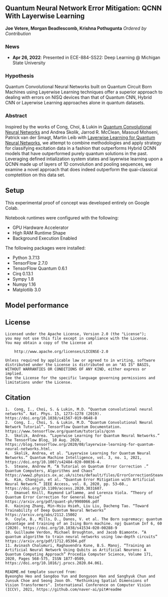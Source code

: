 ## Quantum Neural Network Error Mitigation: QCNN With Layerwise Learning
**Joe Vetere, Morgan Beadlescomb, Krishna Pothugunta**
*Ordered by Contribution*

### News

- **Apr 26, 2022**: Presented in ECE-884-SS22: Deep Learning @ Michigan State University

### Hypothesis
Quantum Convolutional Neural Networks built on Quantum Circuit Born Machines using Layerwise Learning techniques offer a superior approach to dealing with errors on NISQ devices than that of Quantum CNN, Hybrid CNN or Layerwise Learning approaches alone in quantum datasets.

### Abstract
Inspired by the works of Cong, Choi, & Lukin in [Quantum Convolutional Neural Networks](https://www.nature.com/articles/s41567-019-0648-8) and Andrea Skolik, Jarrod R. McClean, Masoud Mohseni, Patrick van der Smagt, Martin Leib with [Layerwise Learning for Quantum Neural Networks](https://arxiv.org/abs/2006.14904), we attempt to combine methodologies and apply strategy for classifying excitation data in a fashion that outperforms Hybrid QCNN models that have outperformed purely quantum solutions in the past. Leveraging defined intialization system states and layerwise learning upon a QCNN made up of layers of 1D convolution and pooling sequences, we examine a novel approach that does indeed outperform the quai-classical comptetition on this data set.


## Setup
This experimental proof of concept was developed entirely on Google Colab.

Notebook runtimes were configured with the following:
- GPU Hardware Accelerator
- High RAM Runtime Shape
- Background Execution Enabled

The following packages were installed:
- Python 3.7.13
- TensorFlow 2.7.0
- TensorFlow Quantum 0.6.1
- Cirq 0.13.1
- Sympy 1.8
- Numpy 1.16
- Matplotlib 3.0


## Model performance



## License

```
Licensed under the Apache License, Version 2.0 (the "License");
you may not use this file except in compliance with the License.
You may obtain a copy of the License at

    http://www.apache.org/licenses/LICENSE-2.0

Unless required by applicable law or agreed to in writing, software
distributed under the License is distributed on an "AS IS" BASIS,
WITHOUT WARRANTIES OR CONDITIONS OF ANY KIND, either express or implied.
See the License for the specific language governing permissions and
limitations under the License.
```

## Citation

```
1.  Cong, I., Choi, S. & Lukin, M.D. “Quantum convolutional neural networks”. Nat. Phys. 15, 1273–1278 (2019). https://doi.org/10.1038/s41567-019-0648-8
2.  Cong, I., Choi, S. & Lukin, M.D. “Quantum Convolutional Neural Network Tutorial”. TensorFlow Quantum Documentation. https://www.tensorflow.org/quantum/tutorials/qcnn
3.  Skolik, Andrea. “Layerwise Learning for Quantum Neural Networks.” The TensorFlow Blog, 10 Aug. 2020, https://blog.tensorflow.org/2020/08/layerwise-learning-for-quantum-neural-networks.html.  
4.  Skolik, Andrea, et al. “Layerwise Learning for Quantum Neural Networks.” Quantum Machine Intelligence, vol. 3, no. 1, 2021, https://doi.org/10.1007/s42484-020-00036-4. 
5.  Steane, Andrew M. “A Tutorial on Quantum Error Correction .” Quantum Computers, Algorithms and Chaos” https://www2.physics.ox.ac.uk/sites/default/files/ErrorCorrectionSteane06.pdf. 
6.  Kim, Changjun, et al. “Quantum Error Mitigation with Artificial Neural Network.” IEEE Access, vol. 8, 2020, pp. 53–60., https://doi.org/10.1109/access.2020.3031607. 
7.  Emanuel Knill, Raymond Laflamme, and Lorenza Viola. “Theory of Quantum Error Correction for General Noise” https://arxiv.org/pdf/quant-ph/9908066.pdf
8.  Kaining Zhang, Min-Hsiu Hsieh, Liu Liu, Dacheng Tao. “Toward Trainability of Deep Quantum Neural Networks” https://arxiv.org/abs/2112.15002
9.  Coyle, B., Mills, D., Danos, V. et al. The Born supremacy: quantum advantage and training of an Ising Born machine. npj Quantum Inf 6, 60 (2020). https://doi.org/10.1038/s41534-020-00288-9
10. Guillaume Verdon, Michael Broughton, and Jacob Biamonte. “A quantum algorithm to train neural networks using low-depth circuits” https://arxiv.org/pdf/1712.05304.pdf
11. Avinash Chalumuri, Raghavendra Kune, B.S. Manoj. “Training an Artificial Neural Network Using Qubits as Artificial Neurons: A Quantum Computing Approach” Procedia Computer Science, Volume 171, 2020, Pages 568-575, ISSN 1877-0509, https://doi.org/10.1016/j.procs.2020.04.061.

README.md template sourced from:
Byeongho Heo and Sangdoo Yun and Dongyoon Han and Sanghyuk Chun and Junsuk Choe and Seong Joon Oh. "Rethinking Spatial Dimensions of Vision Transformers". International Conference on Computer Vision (ICCV), 2021, https://github.com/naver-ai/pit#readme
```

